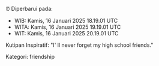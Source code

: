 ⏰ Diperbarui pada:
- WIB: Kamis, 16 Januari 2025 18.19.01 UTC
- WITA: Kamis, 16 Januari 2025 19.19.01 UTC
- WIT: Kamis, 16 Januari 2025 20.19.01 UTC

Kutipan Inspiratif:
"I' ll never forget my high school friends."


Kategori: friendship

